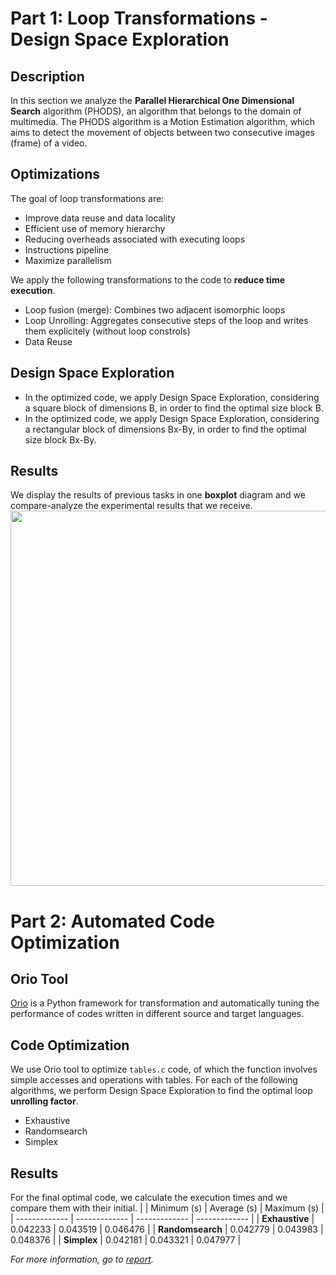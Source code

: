 # Part 1: Loop Transformations - Design Space Exploration

## Description
In this section we analyze the **Parallel Hierarchical One Dimensional Search** algorithm (PHODS), an algorithm that belongs to the domain of multimedia. The PHODS algorithm is a Motion Estimation algorithm, which aims to detect the movement of objects between two consecutive images (frame) of a video.

## Optimizations
The goal of loop transformations are:
* Improve data reuse and data locality
* Efficient use of memory hierarchy
* Reducing overheads associated with executing loops
* Instructions pipeline
* Maximize parallelism

We apply the following transformations to the code to **reduce time execution**.
* Loop fusion (merge): Combines two adjacent isomorphic loops
* Loop Unrolling: Aggregates consecutive steps of the loop and writes them explicitely (without loop constrols)
* Data Reuse

## Design Space Exploration
* In the optimized code, we apply Design Space Exploration, considering a square block of dimensions Β, in order to find the optimal size block B.
* In the optimized code, we apply Design Space Exploration, considering a rectangular block of dimensions Βx-By, in order to find the optimal size block Bx-By.

## Results
We display the results of previous tasks in one **boxplot** diagram and we compare-analyze the experimental results that we receive.
<img src="https://user-images.githubusercontent.com/50949470/111881616-eb9fb700-89b9-11eb-82d4-efa9826b588b.png" width="600" height=auto>

# Part 2: Automated Code Optimization
## Orio Tool
[Orio](https://brnorris03.github.io/Orio/) is a Python framework for transformation and automatically tuning the performance of codes written in different source and target languages.

## Code Optimization
We use Orio tool to optimize `tables.c` code, of which the function involves simple accesses and operations with tables. For each of the following algorithms, we perform Design Space Exploration to find the optimal loop **unrolling factor**.
* Exhaustive
* Randomsearch
* Simplex

## Results
For the final optimal code, we calculate the execution times and we compare them with their initial.
|  | Minimum (s) | Average (s) | Maximum (s) | 
| ------------- | ------------- | ------------- | ------------- |
| **Exhaustive**  |  0.042233  |  0.043519  | 0.046476  |
| **Randomsearch**  |  0.042779  |  0.043983  | 0.048376  |
| **Simplex**  | 0.042181  | 0.043321  | 0.047977  |

*For more information, go to [report](https://github.com/chrisbetze/Embedded-System-Design/blob/b9e148ddafebfbe64936d60e5f654fa5abf5a45a/Lab1/report.pdf).*
